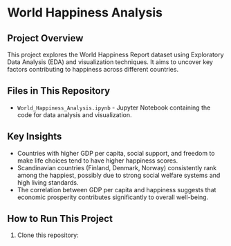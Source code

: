 # World Happiness Analysis

## Project Overview
This project explores the World Happiness Report dataset using Exploratory Data Analysis (EDA) and visualization techniques. It aims to uncover key factors contributing to happiness across different countries.

## Files in This Repository
- `World_Happiness_Analysis.ipynb` - Jupyter Notebook containing the code for data analysis and visualization.

## Key Insights
- Countries with higher GDP per capita, social support, and freedom to make life choices tend to have higher happiness scores.
- Scandinavian countries (Finland, Denmark, Norway) consistently rank among the happiest, possibly due to strong social welfare systems and high living standards.
- The correlation between GDP per capita and happiness suggests that economic prosperity contributes significantly to overall well-being.

## How to Run This Project
1. Clone this repository:
